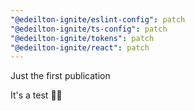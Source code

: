 ```yaml
---
"@edeilton-ignite/eslint-config": patch
"@edeilton-ignite/ts-config": patch
"@edeilton-ignite/tokens": patch
"@edeilton-ignite/react": patch
---
```


Just the first publication

It's a test 👍🏼